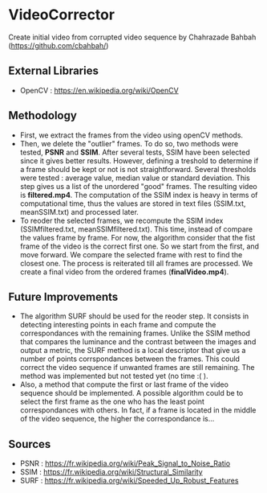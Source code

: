 # VideoCorrector
Create initial video from corrupted video sequence 
by Chahrazade Bahbah (https://github.com/cbahbah/)

## External Libraries
 - OpenCV : https://en.wikipedia.org/wiki/OpenCV


## Methodology
 - First, we extract the frames from the video using openCV methods. 
 - Then, we delete the "outlier" frames. To do so, two methods were tested, **PSNR** and **SSIM**. After several tests, SSIM have been selected since it gives better results. However, defining a treshold to determine if a frame should be kept or not is not straightforward. Several thresholds were tested : average value, median value or standard deviation. This step gives us a list of the unordered "good" frames. The resulting video is **filtered.mp4**. The computation of the SSIM index is heavy in terms of computational time, thus the values are stored in text files (SSIM.txt, meanSSIM.txt) and processed later.
 - To reoder the selected frames, we recompute the SSIM index (SSIMfiltered.txt, meanSSIMfiltered.txt). This time, instead of compare the values frame by frame. For now, the algorithm consider that the fist frame of the video is the correct first one. So we start from the first, and move forward. We compare the selected frame with rest to find the closest one. The process is reiterated till all frames are processed. We create a final video from the ordered frames (**finalVideo.mp4**).


## Future Improvements 
 - The algorithm SURF should be used for the reoder step. It consists in detecting interesting points in each frame and compute the correspondances with the remaining frames. Unlike the SSIM method that compares the luminance and the contrast between the images and output a metric, the SURF method is a local descriptor that give us a number of points corrspondances between the frames. This could correct the video sequence if unwanted frames are still remaining. The method was implemented but not tested yet (no time :( ).
 - Also, a method that compute the first or last frame of the video sequence should be implemented. A possible algorithm could be to select the first frame as the one who has the least point correspondances with others. In fact, if a frame is located in the middle of the video sequence, the higher the correspondance is...



## Sources
 - PSNR : https://fr.wikipedia.org/wiki/Peak_Signal_to_Noise_Ratio
 - SSIM : https://fr.wikipedia.org/wiki/Structural_Similarity
 - SURF : https://fr.wikipedia.org/wiki/Speeded_Up_Robust_Features




